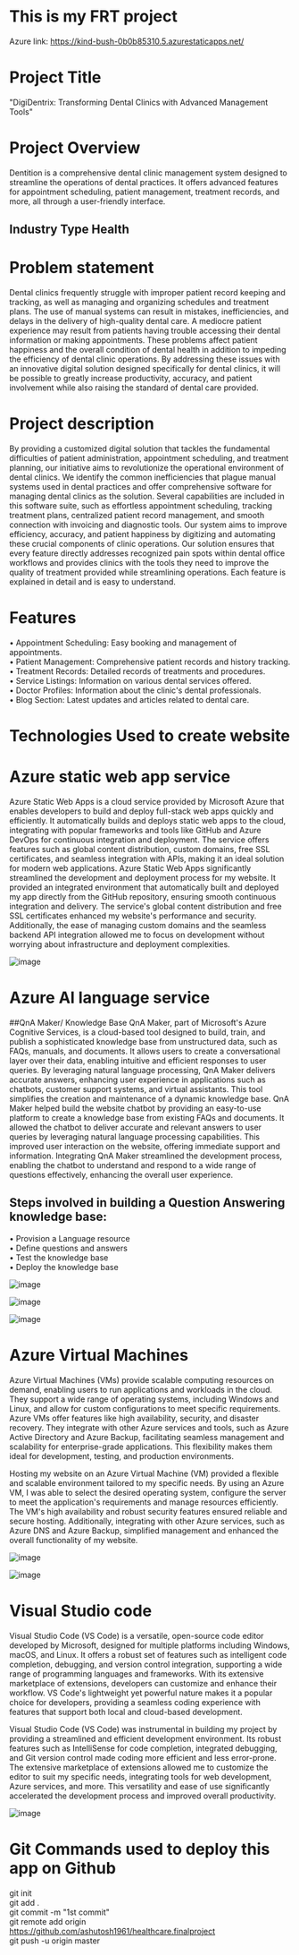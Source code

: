 # This is my FRT project 
Azure link: https://kind-bush-0b0b85310.5.azurestaticapps.net/

# Project Title 
"DigiDentrix: Transforming Dental Clinics with Advanced Management Tools"


# Project Overview
Dentition is a comprehensive dental clinic management system designed to streamline the operations of dental practices. It offers advanced features for appointment scheduling, patient management, treatment records, and more, all through a user-friendly interface.

## Industry Type  Health

# Problem statement
Dental clinics frequently struggle with improper patient record keeping and tracking, as well as managing and organizing schedules and treatment plans. The use of manual systems can result in mistakes, inefficiencies, and delays in the delivery of high-quality dental care. A mediocre patient experience may result from patients having trouble accessing their dental information or making appointments. These problems affect patient happiness and the overall condition of dental health in addition to impeding the efficiency of dental clinic operations. By addressing these issues with an innovative digital solution designed specifically for dental clinics, it will be possible to greatly increase productivity, accuracy, and patient involvement while also raising the standard of dental care provided.

# Project description 
By providing a customized digital solution that tackles the fundamental difficulties of patient administration, appointment scheduling, and treatment planning, our initiative aims to revolutionize the operational environment of dental clinics. We identify the common inefficiencies that plague manual systems used in dental practices and offer comprehensive software for managing dental clinics as the solution. Several capabilities are included in this software suite, such as effortless appointment scheduling, tracking treatment plans, centralized patient record management, and smooth connection with invoicing and diagnostic tools. Our system aims to improve efficiency, accuracy, and patient happiness by digitizing and automating these crucial components of clinic operations. Our solution ensures that every feature directly addresses recognized pain spots within dental office workflows and provides clinics with the tools they need to improve the quality of treatment provided while streamlining operations. Each feature is explained in detail and is easy to understand.

# Features
•	Appointment Scheduling: Easy booking and management of appointments. <br>
•	Patient Management: Comprehensive patient records and history tracking.<br>
•	Treatment Records: Detailed records of treatments and procedures.<br>
•	Service Listings: Information on various dental services offered.<br>
•	Doctor Profiles: Information about the clinic's dental professionals.<br>
•	Blog Section: Latest updates and articles related to dental care.<br>

# Technologies Used to create website


# Azure static web app service
Azure Static Web Apps is a cloud service provided by Microsoft Azure that enables developers to build and deploy full-stack web apps quickly and efficiently. It automatically builds and deploys static web apps to the cloud, integrating with popular frameworks and tools like GitHub and Azure DevOps for continuous integration and deployment. The service offers features such as global content distribution, custom domains, free SSL certificates, and seamless integration with APIs, making it an ideal solution for modern web applications.
Azure Static Web Apps significantly streamlined the development and deployment process for my website. It provided an integrated environment that automatically built and deployed my app directly from the GitHub repository, ensuring smooth continuous integration and delivery. The service's global content distribution and free SSL certificates enhanced my website's performance and security. Additionally, the ease of managing custom domains and the seamless backend API integration allowed me to focus on development without worrying about infrastructure and deployment complexities.

![image](https://github.com/ashutosh1961/healthcare.finalproject/assets/142258339/9889f2dd-dd43-44c9-b7a5-0f64f66626a0)



# Azure AI language service 
##QnA Maker/ Knowledge Base
QnA Maker, part of Microsoft's Azure Cognitive Services, is a cloud-based tool designed to build, train, and publish a sophisticated knowledge base from unstructured data, such as FAQs, manuals, and documents. It allows users to create a conversational layer over their data, enabling intuitive and efficient responses to user queries. By leveraging natural language processing, QnA Maker delivers accurate answers, enhancing user experience in applications such as chatbots, customer support systems, and virtual assistants. This tool simplifies the creation and maintenance of a dynamic knowledge base.
QnA Maker helped build the website chatbot by providing an easy-to-use platform to create a knowledge base from existing FAQs and documents. It allowed the chatbot to deliver accurate and relevant answers to user queries by leveraging natural language processing capabilities. This improved user interaction on the website, offering immediate support and information. Integrating QnA Maker streamlined the development process, enabling the chatbot to understand and respond to a wide range of questions effectively, enhancing the overall user experience.

## Steps involved in building a Question Answering knowledge base:
•	Provision a Language resource <br>
•	Define questions and answers <br>
•	Test the knowledge base <br>
•	Deploy the knowledge base <br>

![image](https://github.com/ashutosh1961/healthcare.finalproject/assets/142258339/2b71de78-2aba-450a-9438-86c3654fe6e4)


![image](https://github.com/ashutosh1961/healthcare.finalproject/assets/142258339/937d0584-b53f-4a56-b120-04ffb6c49038)


![image](https://github.com/ashutosh1961/healthcare.finalproject/assets/142258339/461747b9-224b-4771-974e-47575326f3cb)


# Azure Virtual Machines
Azure Virtual Machines (VMs) provide scalable computing resources on demand, enabling users to run applications and workloads in the cloud. They support a wide range of operating systems, including Windows and Linux, and allow for custom configurations to meet specific requirements. Azure VMs offer features like high availability, security, and disaster recovery. They integrate with other Azure services and tools, such as Azure Active Directory and Azure Backup, facilitating seamless management and scalability for enterprise-grade applications. This flexibility makes them ideal for development, testing, and production environments.

Hosting my website on an Azure Virtual Machine (VM) provided a flexible and scalable environment tailored to my specific needs. By using an Azure VM, I was able to select the desired operating system, configure the server to meet the application's requirements and manage resources efficiently. The VM's high availability and robust security features ensured reliable and secure hosting. Additionally, integrating with other Azure services, such as Azure DNS and Azure Backup, simplified management and enhanced the overall functionality of my website.

![image](https://github.com/ashutosh1961/healthcare.finalproject/assets/142258339/27ad3846-4563-4e99-bd86-afc0101e3972)


![image](https://github.com/ashutosh1961/healthcare.finalproject/assets/142258339/afee1e61-3520-4914-b16f-ca24078b83c2)



# Visual Studio code
Visual Studio Code (VS Code) is a versatile, open-source code editor developed by Microsoft, designed for multiple platforms including Windows, macOS, and Linux. It offers a robust set of features such as intelligent code completion, debugging, and version control integration, supporting a wide range of programming languages and frameworks. With its extensive marketplace of extensions, developers can customize and enhance their workflow. VS Code's lightweight yet powerful nature makes it a popular choice for developers, providing a seamless coding experience with features that support both local and cloud-based development.

Visual Studio Code (VS Code) was instrumental in building my project by providing a streamlined and efficient development environment. Its robust features such as IntelliSense for code completion, integrated debugging, and Git version control made coding more efficient and less error-prone. The extensive marketplace of extensions allowed me to customize the editor to suit my specific needs, integrating tools for web development, Azure services, and more. This versatility and ease of use significantly accelerated the development process and improved overall productivity.

![image](https://github.com/ashutosh1961/healthcare.finalproject/assets/142258339/298067ec-5de6-45ec-ad9f-5338c0002ce9)



# Git Commands used to deploy this app on Github
git init <br>
git add . <br>
git commit -m "1st commit" <br>
git remote add origin https://github.com/ashutosh1961/healthcare.finalproject  <br>
git push -u origin master <br>


